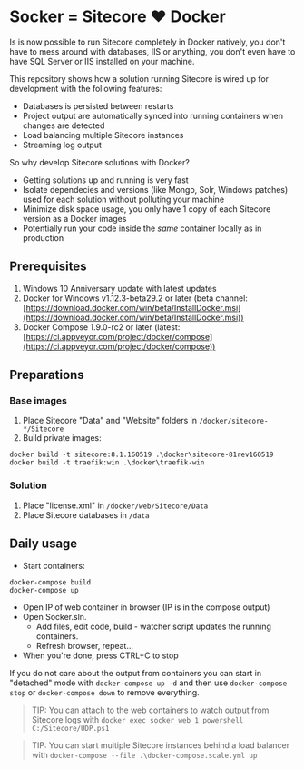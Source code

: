 # Socker = Sitecore :heart: Docker

Is is now possible to run Sitecore completely in Docker natively, you don't have to mess around with databases, IIS or anything, you don't even have to have SQL Server or IIS installed on your machine.
 
This repository shows how a solution running Sitecore is wired up for development with the following features:

- Databases is persisted between restarts
- Project output are automatically synced into running containers when changes are detected
- Load balancing multiple Sitecore instances
- Streaming log output

So why develop Sitecore solutions with Docker?

- Getting solutions up and running is very fast
- Isolate dependecies and versions (like Mongo, Solr, Windows patches) used for each solution without polluting your machine
- Minimize disk space usage, you only have 1 copy of each Sitecore version as a Docker images
- Potentially run your code inside the *same* container locally as in production 

## Prerequisites

1. Windows 10 Anniversary update with latest updates
2. Docker for Windows v1.12.3-beta29.2 or later (beta channel: [https://download.docker.com/win/beta/InstallDocker.msi](https://download.docker.com/win/beta/InstallDocker.msi))
3. Docker Compose 1.9.0-rc2 or later (latest: [https://ci.appveyor.com/project/docker/compose](https://ci.appveyor.com/project/docker/compose))

## Preparations

### Base images

1. Place Sitecore "Data" and "Website" folders in `/docker/sitecore-*/Sitecore`
2. Build private images:
	
````
docker build -t sitecore:8.1.160519 .\docker\sitecore-81rev160519
docker build -t traefik:win .\docker\traefik-win
````
	
### Solution

1. Place "license.xml" in `/docker/web/Sitecore/Data`
2. Place Sitecore databases in `/data`

## Daily usage

- Start containers:

````
docker-compose build
docker-compose up
````

- Open IP of web container in browser (IP is in the compose output)
- Open Socker.sln.
	- Add files, edit code, build - watcher script updates the running containers.
	- Refresh browser, repeat...
- When you're done, press CTRL+C to stop

If you do not care about the output from containers you can start in "detached" mode with `docker-compose up -d` and then use `docker-compose stop` or `docker-compose down` to remove everything. 

>TIP: You can attach to the web containers to watch output from Sitecore logs with `docker exec socker_web_1 powershell C:/Sitecore/UDP.ps1`

>TIP: You can start multiple Sitecore instances behind a load balancer with `docker-compose --file .\docker-compose.scale.yml up`